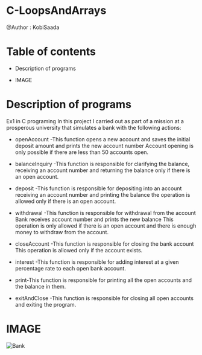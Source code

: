 
# C-LoopsAndArrays
@Author : KobiSaada
# Table of contents
 * Description of programs
 
 * IMAGE

# Description of programs
Ex1 in C programing 
In this project I carried out as part of a mission at a prosperous university that simulates a bank with the following actions:

  * openAccount -This function opens a new account and saves the initial deposit amount and prints the new    account number Account opening is only possible if there are less than 50 accounts open.
 
  * balanceInquiry -This function is responsible for clarifying the balance, receiving an account number      and returning the balance only if there is an   open account.
  
  * deposit -This function is responsible for depositing into an account receiving an account number and        printing the balance the operation is allowed only if there is an open account.
  
  * withdrawal -This function is responsible for withdrawal from the account Bank receives account number     and prints the new balance This operation is only allowed if there is an open account and there is enough   money to withdraw from the account.
  
  * closeAccount -This function is responsible for closing the bank account This operation is allowed only     if the account exists.
  
  * interest -This function is responsible for adding interest at a given percentage rate to each open bank   account.
  
  * print-This function is responsible for printing all the open accounts and the balance in them.
  
  * exitAndClose -This function is responsible for closing all open accounts and exiting the program.


# IMAGE
![Bank](https://user-images.githubusercontent.com/73976733/100130990-1bb3cf00-2e8c-11eb-9735-f0d974d00132.jpg)




